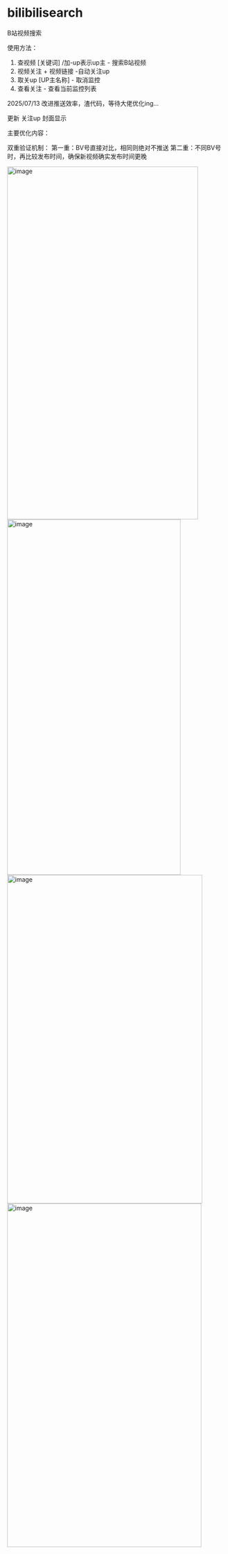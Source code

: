 # bilibilisearch
B站视频搜索

使用方法：
1. 查视频  [关键词] /加-up表示up主 - 搜索B站视频
2. 视频关注 + 视频链接  -自动关注up 
3. 取关up [UP主名称] - 取消监控
4. 查看关注 - 查看当前监控列表


2025/07/13 改进推送效率，渣代码，等待大佬优化ing...

更新 关注up 封面显示

主要优化内容：

​​双重验证机制​​：
第一重：BV号直接对比，相同则绝对不推送
第二重：不同BV号时，再比较发布时间，确保新视频确实发布时间更晚

<img width="440" height="812" alt="image" src="https://github.com/user-attachments/assets/e5978966-9ed3-4ade-97e3-fa47861aa012" />

<img width="400" height="818" alt="image" src="https://github.com/user-attachments/assets/0c280011-b16a-41fb-ab0b-8eeb9cf401d5" />

<img width="450" height="756" alt="image" src="https://github.com/user-attachments/assets/017b8379-9530-45d0-8d32-d9fafbc0eae3" />

<img width="448" height="791" alt="image" src="https://github.com/user-attachments/assets/7f2e7203-4288-4fa0-bf82-2b40153343ce" />
